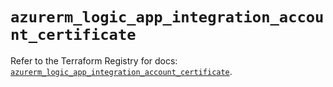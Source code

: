 # `azurerm_logic_app_integration_account_certificate`

Refer to the Terraform Registry for docs: [`azurerm_logic_app_integration_account_certificate`](https://registry.terraform.io/providers/hashicorp/azurerm/4.47.0/docs/resources/logic_app_integration_account_certificate).
